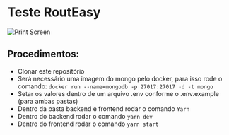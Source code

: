 # Teste RoutEasy

![Print Screen](https://user-images.githubusercontent.com/50975031/90352627-4931e680-e01a-11ea-81b0-f849deaf6c09.png)


## Procedimentos: 

- Clonar este repositório
- Será necessário uma imagem do mongo pelo docker, para isso rode o comando:  ```docker run --name=mongodb -p 27017:27017 -d -t mongo```
- Setar os valores dentro de um arquivo .env conforme o .env.example (para ambas pastas)
- Dentro da pasta backend e frontend rodar o comando `Yarn`
- Dentro do backend rodar o comando `yarn dev`
- Dentro do frontend rodar o comando `yarn start`